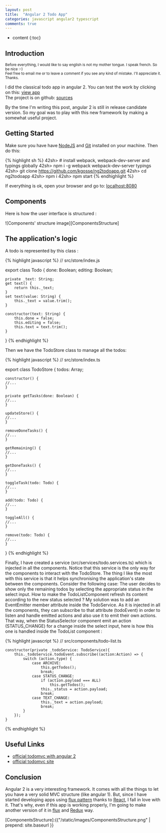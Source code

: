 ```yaml
---
layout: post
title:  "Angular 2 Todo App"
categories: javascript angular2 typescript
comments: true
---
```


* content
{:toc}

## Introduction 

<small>Before everything, I would like to say english is not my mother tongue. I speak french. So be nice :-)  
Feel free to email me or to leave a comment if you see any kind of mistake. I'll appreciate it. Thanks.</small>

I did the classical todo app in angular 2. You can test the work by clicking on this:
[view app][1]  
The project is on github: [sources][2]

By the time I'm writing this post, angular 2 is still in release candidate version. So my goal was
to play with this new framework by making a somewhat useful project.

## Getting Started

Make sure you have have [NodeJS][3] and [Git][4] installed on your machine. Then do this:

{% highlight sh %}
42sh> # install webpack, webpack-dev-server and typings globally
42sh> npm i -g webpack webpack-dev-server typings
42sh> git clone https://github.com/kgosse/ng2todoapp.git
42sh> cd ng2todoapp
42sh> npm i
42sh> npm start
{% endhighlight %}

If everything is ok, open your browser and go to: [localhost:8080][5]

## Components

Here is how the user interface is structured :  

![Components' structure image][ComponentsStructure]

## The application's logic

A todo is represented by this class :

{% highlight javascript %}
// src/store/index.js

export class Todo {
    done: Boolean;
    editing: Boolean;

    private _text: String;
    get text() {
        return this._text;
    }
    set text(value: String) {
        this._text = value.trim();
    }

    constructor(text: String) {
        this.done = false;
        this.editing = false;
        this.text = text.trim();
    }
}
{% endhighlight %}

Then we have the TodoStore class to manage all the todos:

{% highlight javascript %}
// src/store/index.ts

export class TodoStore {
    todos: Array<Todo>;

    constructor() {
    //...
    }

    private getTasks(done: Boolean) {
    //...
    }
    
    updateStore() {
    //...
    }
    
    removeDoneTasks() {
    //...
    }

    getRemaining() {
    //...
    }

    getDoneTasks() {
    //...
    }

    toggleTask(todo: Todo) {
    //...
    }

    add(todo: Todo) {
    //...
    }

    toggleAll() {
    //...
    }

    remove(todo: Todo) {
    //...
    }
}
{% endhighlight %}

Finally, I have created a service (src/services/todo.services.ts) which is injected in all the components. Notice that this service is the only way
for the components to interact with the TodoStore. The thing I like the most with this service is that it helps synchronising
the application's state between the components. Consider the following case: The user decides to show only the remaining todos
by selecting the appropriate status in the select input. How to make the TodoListComponent refresh its content according to the new
status selected ? My solution was to add an EventEmitter member attribute inside the TodoService. As it is injected in all the components,
they can subscribe to that attribute (todoEvent) in order to listen and handle emitted actions and also use it to emit their own actions. That way,
when the StatusSelector component emit an action (STATUS_CHANGE) for a change inside the select input, here is how this one is handled inside the
TodoList component :

{% highlight javascript %}
    // src/components/todo-list.ts

    constructor(private _todoService: TodoService){
        this._todoService.todoEvent.subscribe((action:Action) => {
            switch (action.type) {
                case ARCHIVE:
                    this.getTodos();
                    break;
                case STATUS_CHANGE:
                    if (action.payload === ALL)
                        this.getTodos();
                    this._status = action.payload;
                    break;
                case TEXT_CHANGE:
                    this._text = action.payload;
                    break;
            }
        });
    }
{% endhighlight %}

## Useful Links

* [official todomvc with angular 2](https://github.com/tastejs/todomvc/tree/master/examples/angular2)
* [official todomvc site](http://todomvc.com/)

## Conclusion

Angular 2 is a very interesting framework. It comes with all the things to let you have a very solid MVC structure
(like angular 1). But, since I have started developing apps using [flux pattern][flux] thanks to [React][react], I fall in love with
it. That's why, even if this app is working properly, I'm going to make another version of it in [flux][flux] and [Redux][redux] way. 


[1]:https://kgosse.github.io/ng2todoapp
[2]:https://github.com/kgosse/ng2todoapp
[3]:https://nodejs.org/en/
[4]:https://git-scm.com/
[5]:https://locahlhost:8080
[react]:https://facebook.github.io/react/
[redux]:http://redux.js.org/index.html
[flux]:https://facebook.github.io/flux/docs/overview.html
[ComponentsStructure]:{{"/static/images/ComponentsStructure.png" | prepend: site.baseurl }}
